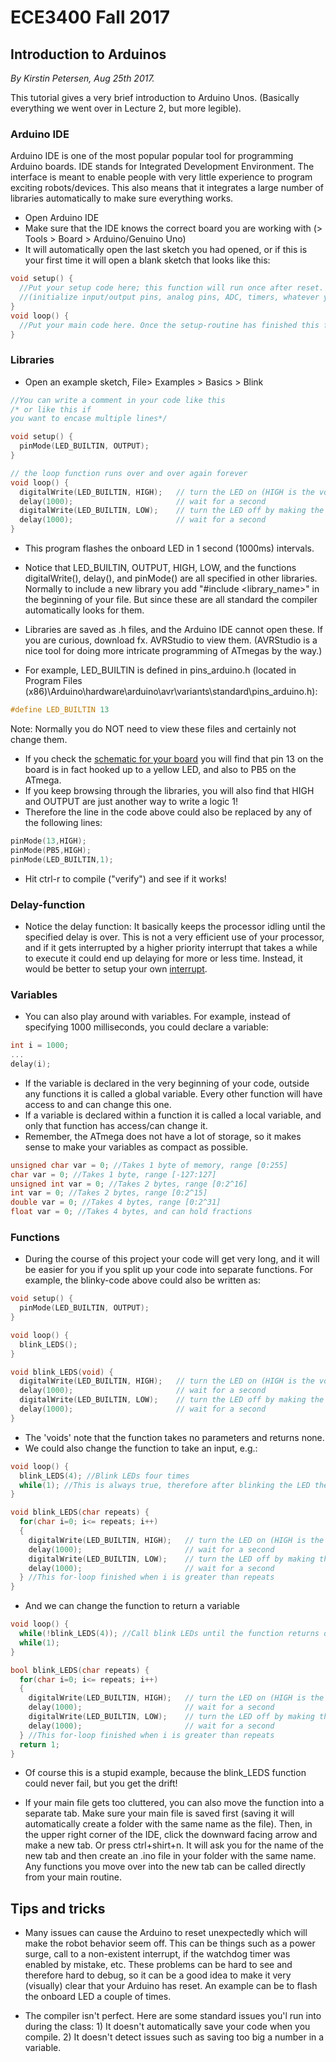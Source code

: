 # ECE3400 Fall 2017
## Introduction to Arduinos

*By Kirstin Petersen, Aug 25th 2017.*

This tutorial gives a very brief introduction to Arduino Unos. (Basically everything we went over in Lecture 2, but more legible).

### Arduino IDE

Arduino IDE is one of the most popular popular tool for programming Arduino boards. IDE stands for Integrated Development Environment. The interface is meant to enable people with very little experience to program exciting robots/devices. This also means that it integrates a large number of libraries automatically to make sure everything works. 

* Open Arduino IDE
* Make sure that the IDE knows the correct board you are working with (> Tools > Board > Arduino/Genuino Uno)
* It will automatically open the last sketch you had opened, or if this is your first time it will open a blank sketch that looks like this:

```C
void setup() {
  //Put your setup code here; this function will run once after reset. 
  //(initialize input/output pins, analog pins, ADC, timers, whatever you need). 
}
void loop() {
  //Put your main code here. Once the setup-routine has finished this function will keep running in a loop.
}
```

### Libraries

* Open an example sketch, File> Examples > Basics > Blink

```C
//You can write a comment in your code like this
/* or like this if
you want to encase multiple lines*/

void setup() {
  pinMode(LED_BUILTIN, OUTPUT); 
}

// the loop function runs over and over again forever
void loop() {
  digitalWrite(LED_BUILTIN, HIGH);   // turn the LED on (HIGH is the voltage level)
  delay(1000);                       // wait for a second
  digitalWrite(LED_BUILTIN, LOW);    // turn the LED off by making the voltage LOW
  delay(1000);                       // wait for a second
}
```
* This program flashes the onboard LED in 1 second (1000ms) intervals. 

* Notice that LED_BUILTIN, OUTPUT, HIGH, LOW, and the functions digitalWrite(), delay(), and pinMode() are all specified in other libraries. Normally to include a new library you add "#include <library_name>" in the beginning of your file. But since these are all standard the compiler automatically looks for them. 
* Libraries are saved as .h files, and the Arduino IDE cannot open these. If you are curious, download fx. AVRStudio to view them. (AVRStudio is a nice tool for doing more intricate programming of ATmegas by the way.) 
* For example, LED_BUILTIN is defined in pins_arduino.h (located in Program Files (x86)\Arduino\hardware\arduino\avr\variants\standard\pins_arduino.h):
``` C
#define LED_BUILTIN 13
```
Note: Normally you do NOT need to view these files and certainly not change them.

* If you check the [schematic for your board](https://www.arduino.cc/en/uploads/Main/arduino-uno-schematic.pdf) you will find that pin 13 on the board is in fact hooked up to a yellow LED, and also to PB5 on the ATmega. 
* If you keep browsing through the libraries, you will also find that HIGH and OUTPUT are just another way to write a logic 1!
* Therefore the line in the code above could also be replaced by any of the following lines:
```C
pinMode(13,HIGH);
pinMode(PB5,HIGH);
pinMode(LED_BUILTIN,1);
```
* Hit ctrl-r to compile ("verify") and see if it works!

### Delay-function
* Notice the delay function: It basically keeps the processor idling until the specified delay is over. This is not a very efficient use of your processor, and if it gets interrupted by a higher priority interrupt that takes a while to execute it could end up delaying for more or less time. Instead, it would be better to setup your own [interrupt](https://playground.arduino.cc/Code/Interrupts).

### Variables
* You can also play around with variables. For example, instead of specifying 1000 milliseconds, you could declare a variable:
```C
int i = 1000;
...
delay(i);
```

* If the variable is declared in the very beginning of your code, outside any functions it is called a global variable. Every other function will have access to and can change this one. 
* If a variable is declared within a function it is called a local variable, and only that function has access/can change it.
* Remember, the ATmega does not have a lot of storage, so it makes sense to make your variables as compact as possible.
```C
unsigned char var = 0; //Takes 1 byte of memory, range [0:255]
char var = 0; //Takes 1 byte, range [-127:127]
unsigned int var = 0; //Takes 2 bytes, range [0:2^16]
int var = 0; //Takes 2 bytes, range [0:2^15]
double var = 0; //Takes 4 bytes, range [0:2^31]
float var = 0; //Takes 4 bytes, and can hold fractions
```

### Functions
* During the course of this project your code will get very long, and it will be easier for you if you split up your code into separate functions. For example, the blinky-code above could also be written as:
```C
void setup() {
  pinMode(LED_BUILTIN, OUTPUT); 
}

void loop() {
  blink_LEDS();
}

void blink_LEDS(void) {
  digitalWrite(LED_BUILTIN, HIGH);   // turn the LED on (HIGH is the voltage level)
  delay(1000);                       // wait for a second
  digitalWrite(LED_BUILTIN, LOW);    // turn the LED off by making the voltage LOW
  delay(1000);                       // wait for a second
}
```
* The 'voids' note that the function takes no parameters and returns none. 
* We could also change the function to take an input, e.g.:
```C
void loop() {
  blink_LEDS(4); //Blink LEDs four times
  while(1); //This is always true, therefore after blinking the LED the processor will idle forever
}

void blink_LEDS(char repeats) {
  for(char i=0; i<= repeats; i++) 
  {
    digitalWrite(LED_BUILTIN, HIGH);   // turn the LED on (HIGH is the voltage level)
    delay(1000);                       // wait for a second
    digitalWrite(LED_BUILTIN, LOW);    // turn the LED off by making the voltage LOW
    delay(1000);                       // wait for a second
  } //This for-loop finished when i is greater than repeats
}
```
* And we can change the function to return a variable
```C
void loop() {
  while(!blink_LEDS(4)); //Call blink LEDs until the function returns done
  while(1); 
}

bool blink_LEDS(char repeats) {
  for(char i=0; i<= repeats; i++) 
  {
    digitalWrite(LED_BUILTIN, HIGH);   // turn the LED on (HIGH is the voltage level)
    delay(1000);                       // wait for a second
    digitalWrite(LED_BUILTIN, LOW);    // turn the LED off by making the voltage LOW
    delay(1000);                       // wait for a second
  } //This for-loop finished when i is greater than repeats
  return 1;
}
```
* Of course this is a stupid example, because the blink_LEDS function could never fail, but you get the drift!

* If your main file gets too cluttered, you can also move the function into a separate tab. Make sure your main file is saved first (saving it will automatically create a folder with the same name as the file). Then, in the upper right corner of the IDE, click the downward facing arrow and make a new tab. Or press ctrl+shirt+n. It will ask you for the name of the new tab and then create an .ino file in your folder with the same name. Any functions you move over into the new tab can be called directly from your main routine.

## Tips and tricks

* Many issues can cause the Arduino to reset unexpectedly which will make the robot behavior seem off. This can be things such as a power surge, call to a non-existent interrupt, if the watchdog timer was enabled by mistake, etc. These problems can be hard to see and therefore hard to debug, so it can be a good idea to make it very (visually) clear that your Arduino has reset. An example can be to flash the onboard LED a couple of times. 

* The compiler isn't perfect. Here are some standard issues you'l run into during the class: 1) It doesn't automatically save your code when you compile. 2) It doesn't detect issues such as saving too big a number in a variable. 

